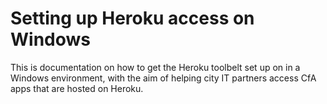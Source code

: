 # Setting up Heroku access on Windows

This is documentation on how to get the Heroku toolbelt set up on in a Windows environment, with the aim of helping city IT partners access CfA apps that are hosted on Heroku.



